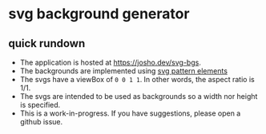 # svg background generator

## quick rundown

- The application is hosted at https://josho.dev/svg-bgs.
- The backgrounds are implemented using [svg pattern elements](https://developer.mozilla.org/en-US/docs/Web/SVG/Tutorial/Patterns)
- The svgs have a viewBox of `0 0 1 1`. In other words, the aspect ratio is 1/1.
- The svgs are intended to be used as backgrounds so a width nor height is specified.
- This is a work-in-progress. If you have suggestions, please open a github issue.
